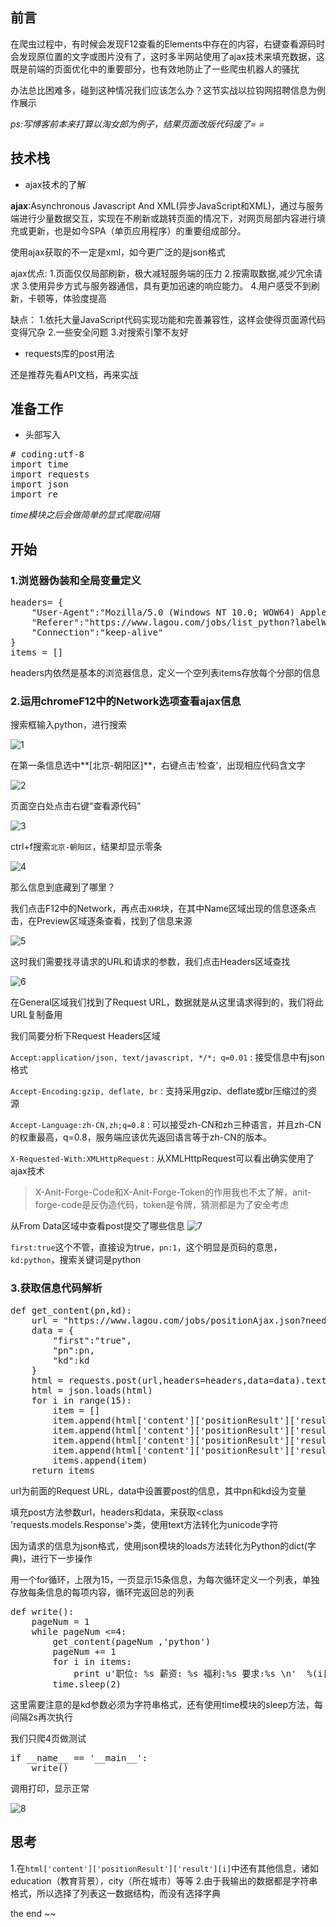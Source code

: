 ## 前言

在爬虫过程中，有时候会发现F12查看的Elements中存在的内容，右键查看源码时会发现原位置的文字或图片没有了，这时多半网站使用了ajax技术来填充数据，这既是前端的页面优化中的重要部分，也有效地防止了一些爬虫机器人的骚扰

办法总比困难多，碰到这种情况我们应该怎么办？这节实战以拉钩网招聘信息为例作展示

*ps:写博客前本来打算以淘女郎为例子，结果页面改版代码废了= =*

## 技术栈

*   ajax技术的了解

**ajax**:Asynchronous Javascript And XML(异步JavaScript和XML)，通过与服务端进行少量数据交互，实现在不刷新或跳转页面的情况下，对网页局部内容进行填充或更新，也是如今SPA（单页应用程序）的重要组成部分。

使用ajax获取的不一定是xml，如今更广泛的是json格式

ajax优点: 
1.页面仅仅局部刷新，极大减轻服务端的压力 
2.按需取数据,减少冗余请求 
3.使用异步方式与服务器通信，具有更加迅速的响应能力。 
4.用户感受不到刷新，卡顿等，体验度提高

缺点： 
1.依托大量JavaScript代码实现功能和完善兼容性，这样会使得页面源代码变得冗杂 
2.一些安全问题 3.对搜索引擎不友好

*   requests库的post用法

还是推荐先看API文档，再来实战

## 准备工作

*   头部写入

<pre lang="python">
# coding:utf-8
import time
import requests
import json
import re
</pre>

*time模块之后会做简单的显式爬取间隔*

## 开始

### 1.浏览器伪装和全局变量定义

<pre lang="python">
headers= {
    "User-Agent":"Mozilla/5.0 (Windows NT 10.0; WOW64) AppleWebKit/537.36 (KHTML, like Gecko) Chrome/54.0.2840.99 Safari/537.36",
    "Referer":"https://www.lagou.com/jobs/list_python?labelWords=&fromSearch=true&suginput=",
    "Connection":"keep-alive"
}
items = []
</pre>

headers内依然是基本的浏览器信息，定义一个空列表items存放每个分部的信息

### 2.运用chromeF12中的Network选项查看ajax信息

搜索框输入python，进行搜索 

![1][1]

在第一条信息选中**[北京-朝阳区]**，右键点击‘检查’，出现相应代码含文字

![2][2]

页面空白处点击右键“查看源代码”

![3][3]

ctrl+f搜索`北京-朝阳区`，结果却显示零条

![4][4]

那么信息到底藏到了哪里？

我们点击F12中的Network，再点击`XHR`块，在其中Name区域出现的信息逐条点击，在Preview区域逐条查看，找到了信息来源

![5][5]

这时我们需要找寻请求的URL和请求的参数，我们点击Headers区域查找

![6][6]

在General区域我们找到了Request URL，数据就是从这里请求得到的，我们将此URL复制备用

我们简要分析下Request Headers区域

`Accept:application/json, text/javascript, */*; q=0.01` : 接受信息中有json格式

`Accept-Encoding:gzip, deflate, br` : 支持采用gzip、deflate或br压缩过的资源

`Accept-Language:zh-CN,zh;q=0.8` : 可以接受zh-CN和zh三种语言，并且zh-CN的权重最高，q=0.8，服务端应该优先返回语言等于zh-CN的版本。

`X-Requested-With:XMLHttpRequest` : 从XMLHttpRequest可以看出确实使用了ajax技术

> X-Anit-Forge-Code和X-Anit-Forge-Token的作用我也不太了解，anit-forge-code是反伪造代码，token是令牌，猜测都是为了安全考虑

从From Data区域中查看post提交了哪些信息 ![7][7]

`first:true`这个不管，直接设为true，`pn:1`，这个明显是页码的意思，`kd:python`，搜索关键词是python

### 3.获取信息代码解析

<pre lang="python">def get_content(pn,kd):
    url = "https://www.lagou.com/jobs/positionAjax.json?needAddtionalResult=false"
    data = {
        "first":"true",
        "pn":pn,
        "kd":kd
    }
    html = requests.post(url,headers=headers,data=data).text
    html = json.loads(html)
    for i in range(15):
        item = []
        item.append(html['content']['positionResult']['result'][i]['positionName'])
        item.append(html['content']['positionResult']['result'][i]['salary'])
        item.append(html['content']['positionResult']['result'][i]['positionAdvantage'])
        item.append(html['content']['positionResult']['result'][i]['workYear'])
        items.append(item)
    return items
</pre>

url为前面的Request URL，data中设置要post的信息，其中pn和kd设为变量

填充post方法参数url，headers和data，来获取<class 'requests.models.Response'>类，使用text方法转化为unicode字符

因为请求的信息为json格式，使用json模块的loads方法转化为Python的dict(字典)，进行下一步操作

用一个for循环，上限为15，一页显示15条信息，为每次循环定义一个列表，单独存放每条信息的每项内容，循环完返回总的列表

<pre lang="python">
def write():
    pageNum = 1
    while pageNum <=4:
        get_content(pageNum ,'python')
        pageNum += 1
        for i in items:
            print u'职位: %s 薪资: %s 福利:%s 要求:%s \n'  %(i[0],i[1],i[2],i[3])
        time.sleep(2)
</pre>

这里需要注意的是kd参数必须为字符串格式，还有使用time模块的sleep方法，每间隔2s再次执行

我们只爬4页做测试

<pre lang="python">
if __name__ == '__main__':
    write()
</pre>

调用打印，显示正常

![8][8]

## 思考

1.在`html['content']['positionResult']['result'][i]`中还有其他信息，诸如education（教育背景），city（所在城市）等等 2.由于我输出的数据都是字符串格式，所以选择了列表这一数据结构，而没有选择字典

the end ~~

 [1]: http://ohc0a3roa.bkt.clouddn.com/blog/spider/lagou/1.png
 [2]: http://ohc0a3roa.bkt.clouddn.com/blog/spider/lagou/2.png
 [3]: http://ohc0a3roa.bkt.clouddn.com/blog/spider/lagou/3.png
 [4]: http://ohc0a3roa.bkt.clouddn.com/blog/spider/lagou/4.png
 [5]: http://ohc0a3roa.bkt.clouddn.com/blog/spider/lagou/5.png
 [6]: http://ohc0a3roa.bkt.clouddn.com/blog/spider/lagou/6.png
 [7]: http://ohc0a3roa.bkt.clouddn.com/blog/spider/lagou/7.png
 [8]: http://ohc0a3roa.bkt.clouddn.com/blog/spider/lagou/8.png